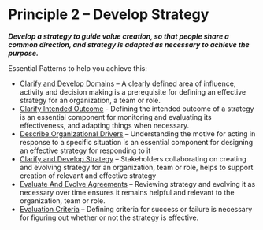[:menu-title]: # "Develop Strategy"

# Principle 2 – Develop Strategy


**_Develop a strategy to guide value creation, so that people share a common direction, and strategy is adapted as necessary to achieve the purpose._**

Essential Patterns to help you achieve this:

-   [Clarify and Develop Domains](section:clarify-and-develop-domains.html) – A clearly defined area of influence, activity and decision making is a prerequisite for defining an effective strategy for an organization, a team or role.
-   [Clarify Intended Outcome](section:clarify-intended-outcome.html) - Defining the intended outcome of a strategy is an essential component for monitoring and evaluating its effectiveness, and adapting things when necessary.
-   [Describe Organizational Drivers](section:describe-organizational-drivers.html) – Understanding the motive for acting in response to a specific situation is an essential component for designing an effective strategy for responding to it 
-   [Clarify and Develop Strategy](section:clarify-and-develop-strategy.html) – Stakeholders collaborating on creating and evolving strategy for an organization, team or role, helps to support creation of relevant and effective strategy
-   [Evaluate And Evolve Agreements](section:evaluate-and-evolve-agreements.html) – Reviewing strategy and evolving it as necessary over time ensures it remains helpful and relevant to the organization, team or role.
-   [Evaluation Criteria](section:evaluation-criteria.html) – Defining criteria for success or failure is necessary for figuring out whether or not the strategy is effective.
